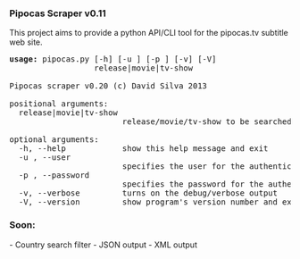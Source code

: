 <h3>Pipocas Scraper v0.11</h3>

This project aims to provide a python API/CLI tool for the pipocas.tv subtitle web site.

<pre>
<b>usage:</b> pipocas.py [-h] [-u <user>] [-p <password>] [-v] [-V]
                  release|movie|tv-show

Pipocas scraper v0.20 (c) David Silva 2013

positional arguments:
  release|movie|tv-show
                        release/movie/tv-show to be searched for

optional arguments:
  -h, --help            show this help message and exit
  -u <user>, --user <user>
                        specifies the user for the authentication
  -p <password>, --password <password>
                        specifies the password for the authentication
  -v, --verbose         turns on the debug/verbose output
  -V, --version         show program's version number and exit
</pre>

<h3>Soon:</h3>
- Country search filter
- JSON output
- XML output 


